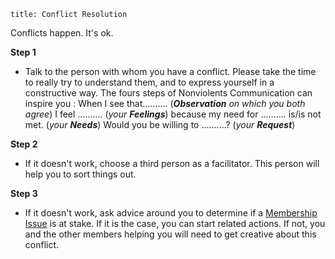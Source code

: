 ```
title: Conflict Resolution
```

Conflicts happen. It's ok.

**Step 1**

- Talk to the person with whom you have a conflict. Please take the time to really try to understand them, and to express yourself in a constructive way. The fours steps of Nonviolents Communication can inspire you :
    When I see that.......... (***Observation*** *on which you both agree*)
    I feel .......... (*your* ***Feelings***)
    because my need for .......... is/is not met. (*your* ***Needs***)
    Would you be willing to ..........? (*your* ***Request***)

**Step 2**

- If it doesn't work, choose a third person as a facilitator. This person will help you to sort things out.

**Step 3**

- If it doesn't work, ask advice around you to determine if a [Membership Issue](/important_agreements/membership_issues) is at stake. If it is the case, you can start related actions. If not, you and the other members helping you will need to get creative about this conflict.

